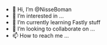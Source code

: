 - 👋 Hi, I’m @NisseBoman
- 👀 I’m interested in ...
- 🌱 I’m currently learning Fastly stuff
- 💞️ I’m looking to collaborate on ...
- 📫 How to reach me ...

<!---
NisseBoman/NisseBoman is a ✨ special ✨ repository because its `README.md` (this file) appears on your GitHub profile.
You can click the Preview link to take a look at your changes.
--->
